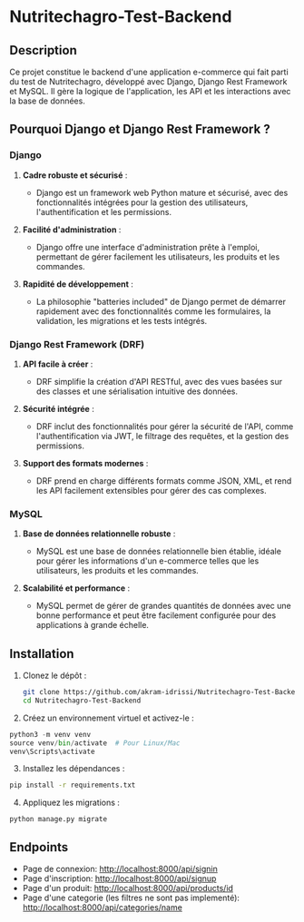 ﻿# Nutritechagro-Test-Backend


## Description

Ce projet constitue le backend d'une application e-commerce qui fait parti du test de Nutritechagro, développé avec Django, Django Rest Framework et MySQL. Il gère la logique de l'application, les API et les interactions avec la base de données.

## Pourquoi Django et Django Rest Framework ?

### **Django**
1. **Cadre robuste et sécurisé** :
   - Django est un framework web Python mature et sécurisé, avec des fonctionnalités intégrées pour la gestion des utilisateurs, l'authentification et les permissions.
   
2. **Facilité d'administration** :
   - Django offre une interface d'administration prête à l'emploi, permettant de gérer facilement les utilisateurs, les produits et les commandes.

3. **Rapidité de développement** :
   - La philosophie "batteries included" de Django permet de démarrer rapidement avec des fonctionnalités comme les formulaires, la validation, les migrations et les tests intégrés.

### **Django Rest Framework (DRF)**
1. **API facile à créer** :
   - DRF simplifie la création d'API RESTful, avec des vues basées sur des classes et une sérialisation intuitive des données.
   
2. **Sécurité intégrée** :
   - DRF inclut des fonctionnalités pour gérer la sécurité de l'API, comme l'authentification via JWT, le filtrage des requêtes, et la gestion des permissions.

3. **Support des formats modernes** :
   - DRF prend en charge différents formats comme JSON, XML, et rend les API facilement extensibles pour gérer des cas complexes.

### **MySQL**
1. **Base de données relationnelle robuste** :
   - MySQL est une base de données relationnelle bien établie, idéale pour gérer les informations d'un e-commerce telles que les utilisateurs, les produits et les commandes.
   
2. **Scalabilité et performance** :
   - MySQL permet de gérer de grandes quantités de données avec une bonne performance et peut être facilement configurée pour des applications à grande échelle.

## Installation

1. Clonez le dépôt :
   ```bash
   git clone https://github.com/akram-idrissi/Nutritechagro-Test-Backend.git
   cd Nutritechagro-Test-Backend
   ```

2. Créez un environnement virtuel et activez-le :
  ```python
  python3 -m venv venv
  source venv/bin/activate  # Pour Linux/Mac
  venv\Scripts\activate
  ```

3. Installez les dépendances :
  ```bash
  pip install -r requirements.txt
  ```

4. Appliquez les migrations :
  ```
  python manage.py migrate
  ```

## Endpoints
- Page de connexion: [http://localhost:8000/api/signin](http://localhost:8000/api/signin)
- Page d'inscription: [http://localhost:8000/api/signup](http://localhost:8000/api/signup)
- Page d'un produit: [http://localhost:8000/api/products/id](http://localhost:8000/api/products/id)
- Page d'une categorie (les filtres ne sont pas implementé): [http://localhost:8000/api/categories/name](http://localhost:8000/api/categories/name)
